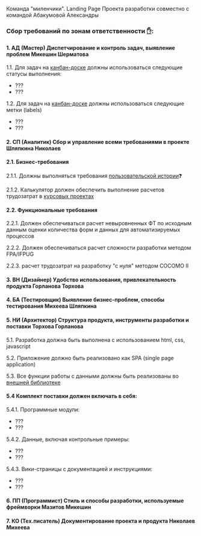 Команда "миленчики". Landing Page Проекта разработки совместно с командой Абакумовой Александры

### Сбор требований по зонам ответственности [✋](https://okoff.github.io/gauss/%D0%92%D0%9F%D0%9F%201-4.3%20%D0%9F%D1%80%D0%B0%D0%BA%D1%82%D0%B8%D0%BA%D1%83%D0%BC%201.pdf):
#### 1. АД (Мастер)	Диспетчирование и контроль задач, выявление проблем	Микешин	Шерматова
1.1. Для задач на [канбан-доске](https://github.com/stankin/oop-app/projects/5) должны использоваться следующие статусы выполнения:
- ???
- ???

1.2. Для задач на [канбан-доске](https://github.com/stankin/oop-app/projects/5) должны использоваться следующие метки (labels)
- ???
- ???

#### 2. СП (Аналитик)	Сбор и управление всеми требованиями в проекте	Шляпкина	Николаев
#### 2.1. Бизнес-требования
2.1.1. Должны выполняться требования [пользовательской истории]()❓

2.1.2. Калькулятор должен обеспечить выполнение расчетов трудозатрат в [курсовых проектах](https://github.com/stankin/design-1/wiki#%D0%9A%D1%83%D1%80%D1%81%D0%BE%D0%B2%D0%BE%D0%B9-%D0%BF%D1%80%D0%BE%D0%B5%D0%BA%D1%82)

#### 2.2. Функциональные требования
2.2.1. Должен обеспечиваться расчет невыровненных ФТ по исходным данным оценки количества форм и данных для автоматизируемых процессов

2.2.2. Должен обеспечиваться расчет сложности разработки методом FPA/IFPUG

2.2.3. расчет трудозатрат на разработку "с нуля" методом COCOMO II

#### 3. ВН (Дизайнер)	Удобство использования, привлекательность продукта	Горланова	Торхова

#### 4. БА (Тестировщик)	Выявление бизнес-проблем, способы тестирования	Михеева	Шляпкина

#### 5. НИ (Архитектор)	Структура продукта, инструменты разработки и поставки	Торхова	Горланова
5.1. Разработка должна быть выполнена с использованием html, css, javascript

5.2. Приложение должно быть реализовано как SPA (single page application)

5.3. Все функции работы с данными должны быть реализованы во [внешней библиотеке]()

#### 5.4 Комплект поставки должен включать в себя:
5.4.1. Программные модули:
- ???
- ???

5.4.2. Данные, включая контрольные примеры:
- ???
- ???

5.4.3. Вики-страницы с документацией и инструкциями:
- ???
- ???

#### 6. ПП (Программист)	Стиль и способы разработки, используемые фреймворки	Мазитов	Микешин

#### 7. КО (Тех.писатель)	Документирование проекта и продукта	Николаев	Михеева
